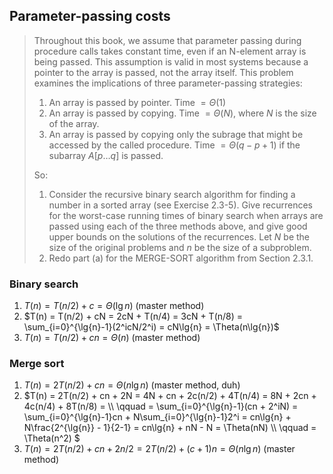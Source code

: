 ## Parameter-passing costs

> Throughout this book, we assume that parameter passing during procedure calls
> takes constant time, even if an N-element array is being passed. This assumption
> is valid in most systems because a pointer to the array is passed, not the array
> itself. This problem examines the implications of three parameter-passing strategies:
>
> 1. An array is passed by pointer. Time $= \Theta(1)$
> 2. An array is passed by copying. Time $= \Theta(N)$, where $N$ is the size of the array.
> 3. An array is passed by copying only the subrage that might be accessed by the called
>    procedure. Time $= \Theta(q - p + 1)$ if the subarray $A[p \ldots q]$ is passed.
>
> So:
>
> 1. Consider the recursive binary search algorithm for finding a number in a sorted
>    array (see Exercise 2.3-5). Give recurrences for the worst-case running times
>    of binary search when arrays are passed using each of the three methods above,
>    and give good upper bounds on the solutions of the recurrences. Let $N$ be the
>    size of the original problems and $n$ be the size of a subproblem.
> 2. Redo part (a) for the MERGE-SORT algorithm from Section 2.3.1.

### Binary search

1. $T(n) = T(n/2) + c = \Theta(\lg{n})$ (master method)
2. $T(n) = T(n/2) + cN = 2cN + T(n/4) = 3cN + T(n/8) = \sum_{i=0}^{\lg{n}-1}(2^icN/2^i) = cN\lg{n} = \Theta(n\lg{n})$
3. $T(n) = T(n/2) + cn = \Theta(n)$ (master method)

### Merge sort

1. $T(n) = 2T(n/2) + cn = \Theta(n\lg{n})$ (master method, duh)
2. $T(n) = 2T(n/2) + cn + 2N = 4N + cn + 2c(n/2) + 4T(n/4) = 8N + 2cn + 4c(n/4) + 8T(n/8) = \\\\ \qquad
         = \sum_{i=0}^{\lg{n}-1}(cn + 2^iN)
         = \sum_{i=0}^{\lg{n}-1}cn + N\sum_{i=0}^{\lg{n}-1}2^i
         = cn\lg{n} + N\frac{2^{\lg{n}} - 1}{2-1}
         = cn\lg{n} + nN - N
         = \Theta(nN) \\\\ \qquad
         = \Theta(n^2) $
3. $T(n) = 2T(n/2) + cn + 2n/2 = 2T(n/2) + (c+1)n = \Theta(n\lg{n})$ (master method)

